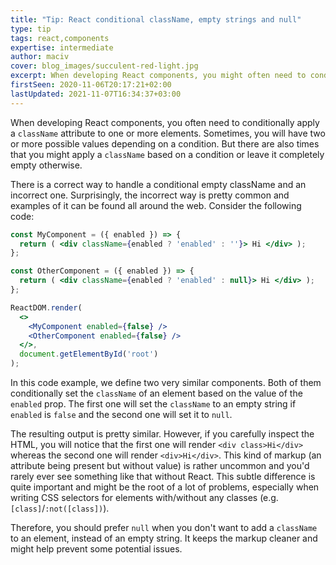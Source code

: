 ```yaml
---
title: "Tip: React conditional className, empty strings and null"
type: tip
tags: react,components
expertise: intermediate
author: maciv
cover: blog_images/succulent-red-light.jpg
excerpt: When developing React components, you might often need to conditionally apply a className. Learn how to handle empty classNames correctly using this handy tip.
firstSeen: 2020-11-06T20:17:21+02:00
lastUpdated: 2021-11-07T16:34:37+03:00
---
```


When developing React components, you often need to conditionally apply a `className` attribute to one or more elements. Sometimes, you will have two or more possible values depending on a condition. But there are also times that you might apply a `className` based on a condition or leave it completely empty otherwise.

There is a correct way to handle a conditional empty className and an incorrect one. Surprisingly, the incorrect way is pretty common and examples of it can be found all around the web. Consider the following code:

```jsx
const MyComponent = ({ enabled }) => {
  return ( <div className={enabled ? 'enabled' : ''}> Hi </div> );
};

const OtherComponent = ({ enabled }) => {
  return ( <div className={enabled ? 'enabled' : null}> Hi </div> );
};

ReactDOM.render(
  <>
    <MyComponent enabled={false} />
    <OtherComponent enabled={false} />
  </>,
  document.getElementById('root')
);
```

In this code example, we define two very similar components. Both of them conditionally set the `className` of an element based on the value of the `enabled` prop. The first one will set the `className` to an empty string if `enabled` is `false` and the second one will set it to `null`.

The resulting output is pretty similar. However, if you carefully inspect the HTML, you will notice that the first one will render `<div class>Hi</div>` whereas the second one will render `<div>Hi</div>`. This kind of markup (an attribute being present but without value) is rather uncommon and you'd rarely ever see something like that without React. This subtle difference is quite important and might be the root of a lot of problems, especially when writing CSS selectors for elements with/without any classes (e.g. `[class]`/`:not([class])`).

Therefore, you should prefer `null` when you don't want to add a `className` to an element, instead of an empty string. It keeps the markup cleaner and might help prevent some potential issues.

